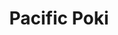 ---
layout: place
title: "Pacific Poki"
permalink: /california/fresno/pacific-poki.html
stateAbbr: CA
stateName: California
cityName: Fresno
seo:
  name: "Pacific Poki"
  type: Restaurant
  links: https://g2foodcorp.wixsite.com/pacificpoki
description: "Looking for sushi in Fresno, California? Check out Pacific Poki for a delightful Japanese dining experience. Enjoy a variety of sushi and other dishes in a w..."
place_id: ChIJs80yB7JZlIARShsgA1qO-OM
photos:
  - name: >-
      places/ChIJs80yB7JZlIARShsgA1qO-OM/photos/AeeoHcLu5dIt2Z-Qt8X7kUf2SheZ3M739zBJ28rysZk5tfLLKrIhQm8LTd_U0rxZCa9iNlbIZ8dZo5lD7xYbJorBX-pLVSf0ZmPjYI9WTUIQvRMM7C9HOPwKXB8S2zdmMOwo1McKAGbLiw_TmVLDgFPFs9CoDMIrirEEINPlCmKR7ecoTckR5X9Zgtg-USgKryEy2DuE-lvZOsGfZvNYMyUnKwiU4bmoKJxEthRAwPQPaTJJVcI87SvZjKpiGYAVlbw_OpQ96Yll-NEokN8Y0uMEg_hpKych5tkitrJRcZOvo4ahhR0_t8mh0GwgljE3cdod4aALtfPMIiOezeQxtj1pox26YEEKZzrLc7psmKsxxhWnyt9LghbaAMNEgxstPmO3JRYl0N3EnBRU1Y1GYyOeb-l2jqbB-Q9XV0F9T1hHxveCBA
    widthPx: 1920
    heightPx: 1080
    authorAttributions:
      - displayName: Jeanette Hinojosa
        uri: https://maps.google.com/maps/contrib/104715852913476607292
        photoUri: >-
          https://lh3.googleusercontent.com/a-/ALV-UjWFuWlYlkWl2FaHdotHXUkWZ-n_aE9kUcEtcqDjk1bzGK-Req-x=s100-p-k-no-mo
    flagContentUri: >-
      https://www.google.com/local/imagery/report/?cb_client=maps_api_places.places_api&image_key=!1e10!2sCIHM0ogKEICAgIC-itzLVA&hl=en-US
    googleMapsUri: >-
      https://www.google.com/maps/place//data=!3m4!1e2!3m2!1sCIHM0ogKEICAgIC-itzLVA!2e10!4m2!3m1!1s0x809459b20732cdb3:0xe3f88e5a03201b4a
  - name: >-
      places/ChIJs80yB7JZlIARShsgA1qO-OM/photos/AeeoHcJaNm_V-u3DtnvDbYQFioJnPEC6snV2BBdMFH1y5iAPhTu2knAWDboruKUHbeVCwUVbWvMafw--wE5vStEztqKVlJ5ush4fNwDLkblIhgt3sPS97yDzoKu8vlvC0bKycyWJoIl--gXAkuk9DtT_A0Un4vheOQRsJ6MmAfYLE5J72xcfKNKHcsAN1hoimS-G321-dH-s-8LqeE97k7GiIuxS0CnwayPE_DN1nYU_zv6cWvnOITWRWPv0SwoeOK0VR4psNytr1Am73OITQgA42Yngdvqi0J8qY6-52IOZZhcKbw
    widthPx: 3840
    heightPx: 3840
    authorAttributions:
      - displayName: Pacific Poki
        uri: https://maps.google.com/maps/contrib/102018131725244210829
        photoUri: >-
          https://lh3.googleusercontent.com/a/ACg8ocIso2OpJidUtIbagDhoiVegwhr759x-grn8BE8FVvpBn7WacA=s100-p-k-no-mo
    flagContentUri: >-
      https://www.google.com/local/imagery/report/?cb_client=maps_api_places.places_api&image_key=!1e10!2sAF1QipPN5vh48qpowZuk1BiN3Lafb4XRwGL9fyyKMm2I&hl=en-US
    googleMapsUri: >-
      https://www.google.com/maps/place//data=!3m4!1e2!3m2!1sAF1QipPN5vh48qpowZuk1BiN3Lafb4XRwGL9fyyKMm2I!2e10!4m2!3m1!1s0x809459b20732cdb3:0xe3f88e5a03201b4a
  - name: >-
      places/ChIJs80yB7JZlIARShsgA1qO-OM/photos/AeeoHcIBAfx5-JzDHnCTQHVssJ_qBhEICZvoAW4Q5CLP5kBDGNqNDRA2DtXqeCg4djK4HoLf4dI5JohlkkWBqrfGEYlcT6ZW5GwxU7O8pLrNUFjytvEdye5gMU0F053izIWXlSfQX7Sf1c1l5PGnt9RbNHNifPJc6_49XJG5Z2oSFliEtNhOzlT_Km7C_BtjUiNzgG7LlF-Eu9GtHfB4gX04NF64oMge_WhSMijinY3CA2plCjW1IgKyW9jKWyuNCu9PGDEjl31kD_YT_ENGACcxIOh6fwbYRILiPBEASqKsniW0Ag
    widthPx: 1440
    heightPx: 1440
    authorAttributions:
      - displayName: Pacific Poki
        uri: https://maps.google.com/maps/contrib/102018131725244210829
        photoUri: >-
          https://lh3.googleusercontent.com/a/ACg8ocIso2OpJidUtIbagDhoiVegwhr759x-grn8BE8FVvpBn7WacA=s100-p-k-no-mo
    flagContentUri: >-
      https://www.google.com/local/imagery/report/?cb_client=maps_api_places.places_api&image_key=!1e10!2sAF1QipP2D8e1I-z1kE2I0TEtYUTbph1JdLPtpRa2xfBR&hl=en-US
    googleMapsUri: >-
      https://www.google.com/maps/place//data=!3m4!1e2!3m2!1sAF1QipP2D8e1I-z1kE2I0TEtYUTbph1JdLPtpRa2xfBR!2e10!4m2!3m1!1s0x809459b20732cdb3:0xe3f88e5a03201b4a
  - name: >-
      places/ChIJs80yB7JZlIARShsgA1qO-OM/photos/AeeoHcJKSf5qEFLEvdEaQndHNWnn3cJjWIcGQPEkF3C7WOxKXccnfi8O_idogSpGkgnE7HKM52P0Tiyvjn-QQEmDclRARdVsGjK9ajryZZKB0uBVJ06UTsXjcrnK_QK0MtjGKiu38Sa_7INM4qgygkxW5NzDQq_2p66U3bZPe0ScyoCIJ1N4eFJPCcdzvm1u9UAuuvBT96pDmL9Q_MvCqNn-o0gDyOxs-eCOs5VduyTDWvejS1G1ct-8-WD_V0-RgHPubGmGgwzGqzudydrs2stN3pTACr_SaRHuTVCf6795kWgFNQ
    widthPx: 1440
    heightPx: 1440
    authorAttributions:
      - displayName: Pacific Poki
        uri: https://maps.google.com/maps/contrib/102018131725244210829
        photoUri: >-
          https://lh3.googleusercontent.com/a/ACg8ocIso2OpJidUtIbagDhoiVegwhr759x-grn8BE8FVvpBn7WacA=s100-p-k-no-mo
    flagContentUri: >-
      https://www.google.com/local/imagery/report/?cb_client=maps_api_places.places_api&image_key=!1e10!2sAF1QipNomzCrln1harvUlFj-OUnGD5lj5ExX5n6gfbeU&hl=en-US
    googleMapsUri: >-
      https://www.google.com/maps/place//data=!3m4!1e2!3m2!1sAF1QipNomzCrln1harvUlFj-OUnGD5lj5ExX5n6gfbeU!2e10!4m2!3m1!1s0x809459b20732cdb3:0xe3f88e5a03201b4a
  - name: >-
      places/ChIJs80yB7JZlIARShsgA1qO-OM/photos/AeeoHcJLCOLzS5JjuHTntKaREztUXU_meT_hWrnvCsk7C1Vw88KjUIUlnWU0SCKz06qJOxYzuH6dg8H7TslMwBWvTzGkB292QNDGs0WLG8CdClrLbZQY75mWpCcs61W9NzdnZ5qiH7q3DOyJWVPQu-aJLILQKZ28YQxmUU45WdsRhr7WTHApBxrljvlIeqCz9xFP5fPGkDONgGARotTgY9Ljn2GSrajLbQxL3Ebn3qvvISrhgHbTV_bbPoo6P7kOdUUaayfDn20Ojguf_ODrun1pKnRw_xoKcQWYQeqgzC-m0BOIvw
    widthPx: 3840
    heightPx: 3840
    authorAttributions:
      - displayName: Pacific Poki
        uri: https://maps.google.com/maps/contrib/102018131725244210829
        photoUri: >-
          https://lh3.googleusercontent.com/a/ACg8ocIso2OpJidUtIbagDhoiVegwhr759x-grn8BE8FVvpBn7WacA=s100-p-k-no-mo
    flagContentUri: >-
      https://www.google.com/local/imagery/report/?cb_client=maps_api_places.places_api&image_key=!1e10!2sAF1QipNp-OFa1ObyRIbOt6O0F2QweOeHhvJA2Ntev5u0&hl=en-US
    googleMapsUri: >-
      https://www.google.com/maps/place//data=!3m4!1e2!3m2!1sAF1QipNp-OFa1ObyRIbOt6O0F2QweOeHhvJA2Ntev5u0!2e10!4m2!3m1!1s0x809459b20732cdb3:0xe3f88e5a03201b4a
  - name: >-
      places/ChIJs80yB7JZlIARShsgA1qO-OM/photos/AeeoHcJ9wK8FQTK8-VUYP0BJMH8vkTfd-moU5kbKfv4z_IzVORhK-GmHOvotnWY8ZQkfMTa7BYRftWB7mVTs9rbf_S2-F3_dtYmRY5ODzhhbfCRxVp-o-uSqNaIjjRb2eeN2eLwHYl2Pa3ebwMU4vfle-_qZiFnpaTxehKj97n_75P70OQkKRw9lEATpNZ4T_IhWt6pLgXJW3hhdIhEPfAZBKYxI_pTWgMsTD1-SCtqvvtd3Rndg0L54Ek4Q_8uZLCdp75604SAyzzlG5WP8pVgajFP7YvLOM7LGMk1F7_kIp6hhng
    widthPx: 3204
    heightPx: 3204
    authorAttributions:
      - displayName: Pacific Poki
        uri: https://maps.google.com/maps/contrib/102018131725244210829
        photoUri: >-
          https://lh3.googleusercontent.com/a/ACg8ocIso2OpJidUtIbagDhoiVegwhr759x-grn8BE8FVvpBn7WacA=s100-p-k-no-mo
    flagContentUri: >-
      https://www.google.com/local/imagery/report/?cb_client=maps_api_places.places_api&image_key=!1e10!2sAF1QipOhMm4uc0i7GFyn7J2jB41WtmsTyqJHfmLD97br&hl=en-US
    googleMapsUri: >-
      https://www.google.com/maps/place//data=!3m4!1e2!3m2!1sAF1QipOhMm4uc0i7GFyn7J2jB41WtmsTyqJHfmLD97br!2e10!4m2!3m1!1s0x809459b20732cdb3:0xe3f88e5a03201b4a
  - name: >-
      places/ChIJs80yB7JZlIARShsgA1qO-OM/photos/AeeoHcLUJ9qIq5KhURHb3qvoJmwd3duoo70APbebYIbJ52wKwpFMg1hdfvSUAchanbgwf7owAfJlhD-vKD2xCuAWmnUEtJoR7elavFVWcdTMjrQ5sSJYt_QNWmdesqoalG4XBQlryUScYYx6f1VscsoEY3eQxaroHceW3vc5rPWVzx1rwrqbSh2EZLbOa6kFP0C8seL-NyPEBO97xkRxsdUo9NH9F_arTkn_xXRBI8IDwyJeOKCX2iHdfMHhg58GK-IKkFcqH1prU81jRPBufXoyaqyzthGSRXp1ayJD2XatT5pNbY6LyfRpEb8KT-I2eHRrMtPhVAojiu33r__LkXQX36KJGPuf0MB7HjMdbf4WcudA-t5dTXTPrkVSD9vZWzZZZaOJInqlOUTbJjjLdWFY3ISlLJlJO9brYFWQOECCjNBOqg
    widthPx: 2268
    heightPx: 4032
    authorAttributions:
      - displayName: Jay Wu
        uri: https://maps.google.com/maps/contrib/106752713490667721256
        photoUri: >-
          https://lh3.googleusercontent.com/a-/ALV-UjWkeHnxSTrlj0rNpY1NG4i82oi6I2d4RP2_jo-rrMDV2A3yQmsS=s100-p-k-no-mo
    flagContentUri: >-
      https://www.google.com/local/imagery/report/?cb_client=maps_api_places.places_api&image_key=!1e10!2sCIHM0ogKEICAgICBjtekFA&hl=en-US
    googleMapsUri: >-
      https://www.google.com/maps/place//data=!3m4!1e2!3m2!1sCIHM0ogKEICAgICBjtekFA!2e10!4m2!3m1!1s0x809459b20732cdb3:0xe3f88e5a03201b4a
  - name: >-
      places/ChIJs80yB7JZlIARShsgA1qO-OM/photos/AeeoHcLivm_s_rUOBMBjMgRoNwiZ5aVVD_4tUt8RXAc9rBuWQbiisomSlBceGXkig7tPoCm5k2PMmFBapjcDGKEk-LdvM1VgCCr0KGqOHQpQHL0jg7bE3N_GdkqbFYWNBXH__6E5-ysWKN14luegH_SKFWhiLxowWaBuEVjjItAhNunM9K9XD_Id5HQXoiHfAM3fL-0ATT_djVp5zyQiLgvjSQRVNlEilAO6dinfKwmLVmMla-v4IkueqNMRpi-8dmUppSUqyQsdbZ0BF-PgZq-rPYV7K0su6hiin1v47nz89noHigjKKNpJ66WQ1D71RgpYzpDUopeYsyKsm7wakp44x63Sd3wwpdwVYNe3MOFARre-2AKNr1syvcP2VjkqYk5Lrpg4PnGkkH8uP1mytmhIJ8LiCa5GgIl6m24ZSHG9WFEeoJZl
    widthPx: 4032
    heightPx: 3024
    authorAttributions:
      - displayName: Brandan Tobin
        uri: https://maps.google.com/maps/contrib/114670096974578971845
        photoUri: >-
          https://lh3.googleusercontent.com/a/ACg8ocIVLi7PEZEdNyLyg5spSHYp86qGPDOv_7gfIXDMTD2Yx721=s100-p-k-no-mo
    flagContentUri: >-
      https://www.google.com/local/imagery/report/?cb_client=maps_api_places.places_api&image_key=!1e10!2sCIHM0ogKEICAgIDTiN6l3QE&hl=en-US
    googleMapsUri: >-
      https://www.google.com/maps/place//data=!3m4!1e2!3m2!1sCIHM0ogKEICAgIDTiN6l3QE!2e10!4m2!3m1!1s0x809459b20732cdb3:0xe3f88e5a03201b4a
  - name: >-
      places/ChIJs80yB7JZlIARShsgA1qO-OM/photos/AeeoHcJEJSVJf3XLjO40PeP-mse5gwzqTL7f1xfi9oS71OgVQ-Ckq-6t8s_7GZJCvYGFTrgpNCWayqFt2n9qPObIVJSMCdhQasbzo3022vLRe1NLICY0YkuTnk0AhTp-nDAaw75jTOVYTf02GM7HukzfMCGWI9DUUFS_8JZble8qcNAPybYmYRec4Du75oF185KCft_yagllFq0cWmPr41E6CMrWwDqQOGCMSLDHdI8ifP9XxWqx6JR3Wt335RK5ihNMWrt-r4UUr6Sq8Pxnlq5rJvmKNWij1ojvxIeCyLzXFd83Zg
    widthPx: 3000
    heightPx: 3000
    authorAttributions:
      - displayName: Pacific Poki
        uri: https://maps.google.com/maps/contrib/102018131725244210829
        photoUri: >-
          https://lh3.googleusercontent.com/a/ACg8ocIso2OpJidUtIbagDhoiVegwhr759x-grn8BE8FVvpBn7WacA=s100-p-k-no-mo
    flagContentUri: >-
      https://www.google.com/local/imagery/report/?cb_client=maps_api_places.places_api&image_key=!1e10!2sAF1QipN5Lnf6WwMNcijZSLAzGa3IHRI3bHBpv3lPDCBy&hl=en-US
    googleMapsUri: >-
      https://www.google.com/maps/place//data=!3m4!1e2!3m2!1sAF1QipN5Lnf6WwMNcijZSLAzGa3IHRI3bHBpv3lPDCBy!2e10!4m2!3m1!1s0x809459b20732cdb3:0xe3f88e5a03201b4a
  - name: >-
      places/ChIJs80yB7JZlIARShsgA1qO-OM/photos/AeeoHcLVmINwMYyTO2OkvJZnL-xnARP-GFjtF5V68MXNntQE1zczXZjO4NdZmodVY3QIt4e-_AMQMGjppUc7CHXu97Tw8JZbg5yy88BBZukrKGg0Y-3NqbRhwd_BiUdgiswgu_GqPA1cH3lGHrI0V5wwCtl1JYdo9MaLNxLDNVA-ngYqmZo3gBM82BqtSqBqs-XeuqSGE2IbFrWRof5kCriLe9wuZ5ObJfBtC9BaCOVZFr9Qsma47rZvigUXJZggKXOzdtF0fnGNsWkcZOAcugG977JNW-XOzc4cTnK4kfRz53OZD73QJ3SFCEBRjJb-hCLWVVBH84rmGY-Uaj4oR7H5vXGFG_UU97Fu0lbBrnQ1fUQA6BQzypiDIc0vMYVfC5WSg1lo7brqLHLIzKsAOJyTVOGnv9NhdAYMsth0tPS0v_3vnAC5
    widthPx: 4032
    heightPx: 2268
    authorAttributions:
      - displayName: Ryan Smith
        uri: https://maps.google.com/maps/contrib/112018485715762386209
        photoUri: >-
          https://lh3.googleusercontent.com/a/ACg8ocKof-pyz7Z-yVTFgrNhqJ4sse6M_-jYfs87LF-p-AzqnO0TaQ=s100-p-k-no-mo
    flagContentUri: >-
      https://www.google.com/local/imagery/report/?cb_client=maps_api_places.places_api&image_key=!1e10!2sCIHM0ogKEICAgIC5xe6ChwE&hl=en-US
    googleMapsUri: >-
      https://www.google.com/maps/place//data=!3m4!1e2!3m2!1sCIHM0ogKEICAgIC5xe6ChwE!2e10!4m2!3m1!1s0x809459b20732cdb3:0xe3f88e5a03201b4a
address: '2860 N Fowler Ave #103, Fresno, CA 93727, USA'
street: '2860 N Fowler Ave #103'
city: Fresno
state: CA
zip: '93727'
country: USA
neighborhood: McLane
latitude: '36.777668'
longitude: '-119.681642'
accessibility_options:
  wheelchairAccessibleParking: true
  wheelchairAccessibleEntrance: true
  wheelchairAccessibleRestroom: true
  wheelchairAccessibleSeating: true
business_status: OPERATIONAL
name: Pacific Poki
google_maps_links:
  directionsUri: >-
    https://www.google.com/maps/dir//''/data=!4m7!4m6!1m1!4e2!1m2!1m1!1s0x809459b20732cdb3:0xe3f88e5a03201b4a!3e0
  placeUri: https://maps.google.com/?cid=16427036158084520778
  writeAReviewUri: >-
    https://www.google.com/maps/place//data=!4m3!3m2!1s0x809459b20732cdb3:0xe3f88e5a03201b4a!12e1
  reviewsUri: >-
    https://www.google.com/maps/place//data=!4m4!3m3!1s0x809459b20732cdb3:0xe3f88e5a03201b4a!9m1!1b1
  photosUri: >-
    https://www.google.com/maps/place//data=!4m3!3m2!1s0x809459b20732cdb3:0xe3f88e5a03201b4a!10e5
primary_type: American Restaurant
opening_hours:
  regular: null
  current: null
secondary_opening_hours:
  regular:
    weekdayDescriptions: null
    type: null
  current:
    weekdayDescriptions: null
    type: null
phone: (559) 375-1969
price_level: null
price_range: $10 &ndash; $20
rating: '4.3'
rating_count: 69
website: https://g2foodcorp.wixsite.com/pacificpoki
reviews: null
parking_options: null
payment_options: null
allow_dogs: null
curbside_pickup: null
delivery: null
dine_in: null
good_for_children: null
good_for_groups: null
good_for_sports: null
live_music: null
menu_for_children: null
outdoor_seating: null
reservable: null
restroom: null
serves_beer: null
serves_breakfast: null
serves_brunch: null
serves_cocktails: null
serves_coffee: null
serves_dinner: null
serves_dessert: null
serves_lunch: null
serves_vegetarian_food: null
serves_wine: null
takeout: null
summary: null

---